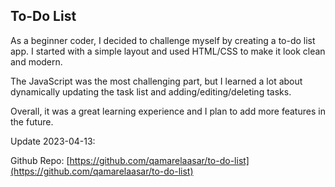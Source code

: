 ## To-Do List

As a beginner coder, I decided to challenge myself by creating a to-do list app. I started with a simple layout and used HTML/CSS to make it look clean and modern.

The JavaScript was the most challenging part, but I learned a lot about dynamically updating the task list and adding/editing/deleting tasks.

Overall, it was a great learning experience and I plan to add more features in the future.

Update 2023-04-13:

Github Repo: [https://github.com/qamarelaasar/to-do-list](https://github.com/qamarelaasar/to-do-list)



